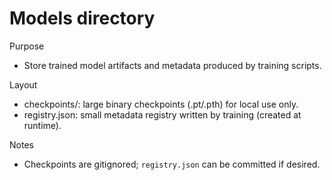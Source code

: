 Models directory
================

Purpose
- Store trained model artifacts and metadata produced by training scripts.

Layout
- checkpoints/: large binary checkpoints (.pt/.pth) for local use only.
- registry.json: small metadata registry written by training (created at runtime).

Notes
- Checkpoints are gitignored; `registry.json` can be committed if desired.

